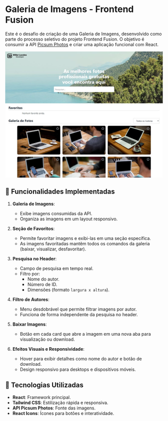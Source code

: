 # Galeria de Imagens -  Frontend Fusion

Este é o desafio de criação de uma Galeria de Imagens, desenvolvido como parte do processo seletivo do projeto Frontend Fusion. O objetivo é consumir a API [Picsum Photos](https://picsum.photos/v2/list) e criar uma aplicação funcional com React.

![Mockup do Projeto](src/assets/PrintGallery.JPG)

## 🎯 Funcionalidades Implementadas

1. **Galeria de Imagens**:
   - Exibe imagens consumidas da API.
   - Organiza as imagens em um layout responsivo.

2. **Seção de Favoritos**:
   - Permite favoritar imagens e exibi-las em uma seção específica.
   - As imagens favoritadas mantêm todos os comandos da galeria (baixar, visualizar, desfavoritar).

3. **Pesquisa no Header**:
   - Campo de pesquisa em tempo real.
   - Filtro por:
     - Nome do autor.
     - Número de ID.
     - Dimensões (formato `largura x altura`).

4. **Filtro de Autores**:
   - Menu desdobrável que permite filtrar imagens por autor.
   - Funciona de forma independente da pesquisa no header.

5. **Baixar Imagens**:
   - Botão em cada card que abre a imagem em uma nova aba para visualização ou download.

6. **Efeitos Visuais e Responsividade**:
   - Hover para exibir detalhes como nome do autor e botão de download.
   - Design responsivo para desktops e dispositivos móveis.

## 🚀 Tecnologias Utilizadas

- **React**: Framework principal.
- **Tailwind CSS**: Estilização rápida e responsiva.
- **API Picsum Photos**: Fonte das imagens.
- **React Icons**: Ícones para botões e interatividade.



